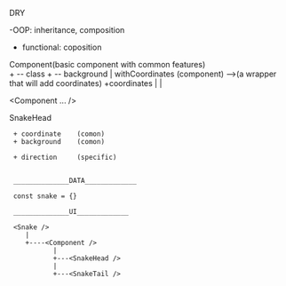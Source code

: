 DRY

-OOP: inheritance, composition
- functional: coposition



Component(basic component with common features)
                     \
                   + -- class
                   + -- background
                   |
withCoordinates (component) -->(a wrapper that will add coordinates)
                   +coordinates
                   |
                   | 
            <div coordinates>
               <Component ... />
            </div>





SnakeHead
  
     + coordinate    (comon)
     + background    (comon)

     + direction     (specific)


     ______________DATA_____________

     const snake = {}

     ______________UI_____________

     <Snake />
        |
        +----<Component />
               |
               +---<SnakeHead />
               |
               +---<SnakeTail />
        